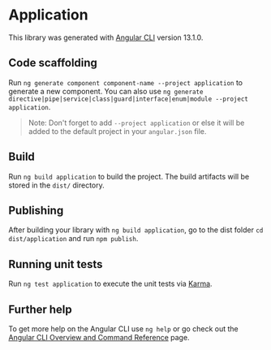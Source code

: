 # Application

This library was generated with [Angular CLI](https://github.com/angular/angular-cli) version 13.1.0.

## Code scaffolding

Run `ng generate component component-name --project application` to generate a new component. You can also use `ng generate directive|pipe|service|class|guard|interface|enum|module --project application`.
> Note: Don't forget to add `--project application` or else it will be added to the default project in your `angular.json` file. 

## Build

Run `ng build application` to build the project. The build artifacts will be stored in the `dist/` directory.

## Publishing

After building your library with `ng build application`, go to the dist folder `cd dist/application` and run `npm publish`.

## Running unit tests

Run `ng test application` to execute the unit tests via [Karma](https://karma-runner.github.io).

## Further help

To get more help on the Angular CLI use `ng help` or go check out the [Angular CLI Overview and Command Reference](https://angular.io/cli) page.
